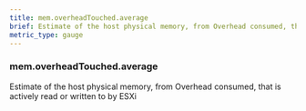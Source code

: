 ```yaml
---
title: mem.overheadTouched.average
brief: Estimate of the host physical memory, from Overhead consumed, that is actively read or written to by ESXi
metric_type: gauge
---
```

### mem.overheadTouched.average

Estimate of the host physical memory, from Overhead consumed, that is actively read or written to by ESXi